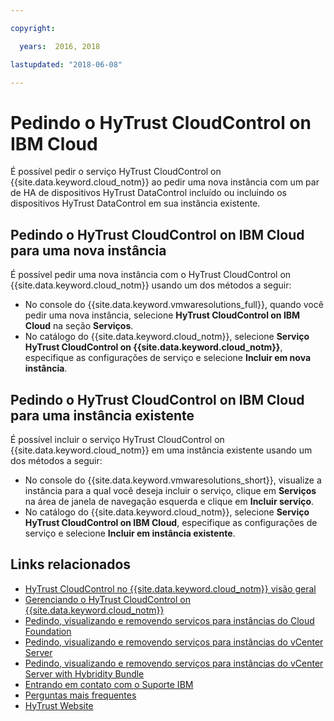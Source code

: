 ```yaml
---

copyright:

  years:  2016, 2018

lastupdated: "2018-06-08"

---
```


# Pedindo o HyTrust CloudControl on IBM Cloud

É possível pedir o serviço HyTrust CloudControl on {{site.data.keyword.cloud_notm}} ao pedir uma nova instância com um par de HA de dispositivos HyTrust DataControl incluído ou incluindo os dispositivos HyTrust DataControl em sua instância existente.

## Pedindo o HyTrust CloudControl on IBM Cloud para uma nova instância

É possível pedir uma nova instância com o HyTrust CloudControl on {{site.data.keyword.cloud_notm}} usando um dos métodos a seguir:
* No console do {{site.data.keyword.vmwaresolutions_full}}, quando você pedir uma nova instância, selecione **HyTrust CloudControl on IBM Cloud** na seção **Serviços**.
* No catálogo do {{site.data.keyword.cloud_notm}}, selecione **Serviço HyTrust CloudControl on {{site.data.keyword.cloud_notm}}**, especifique as configurações de serviço e selecione **Incluir em nova instância**.

## Pedindo o HyTrust CloudControl on IBM Cloud para uma instância existente

É possível incluir o serviço HyTrust CloudControl on {{site.data.keyword.cloud_notm}} em uma instância existente usando um dos métodos a seguir:
* No console do {{site.data.keyword.vmwaresolutions_short}}, visualize a instância para a qual você deseja incluir o serviço, clique em **Serviços** na área de janela de navegação esquerda e clique em **Incluir serviço**.
* No catálogo do {{site.data.keyword.cloud_notm}}, selecione **Serviço HyTrust CloudControl on IBM Cloud**, especifique as configurações de serviço e selecione **Incluir em instância existente**.

## Links relacionados

* [HyTrust CloudControl no {{site.data.keyword.cloud_notm}} visão geral](htcc_considerations.html)
* [Gerenciando o HyTrust CloudControl on {{site.data.keyword.cloud_notm}}](managinghtcc.html)
* [Pedindo, visualizando e removendo serviços para instâncias do Cloud Foundation](../sddc/sd_addingremovingservices.html)
* [Pedindo, visualizando e removendo serviços para instâncias do vCenter Server](../vcenter/vc_addingremovingservices.html)
* [Pedindo, visualizando e removendo serviços para instâncias do vCenter Server with Hybridity Bundle](../vcenter/vc_hybrid_addingremovingservices.html)
* [Entrando em contato com o Suporte IBM](../vmonic/trbl_support.html)
* [Perguntas mais frequentes](../vmonic/faq.html)
* [HyTrust Website](https://www.hytrust.com/)
